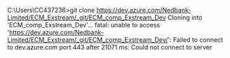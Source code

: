 C:\Users\CC437236>git clone https://dev.azure.com/Nedbank-Limited/ECM_Exstream/_git/ECM_comp_Exstream_Dev
Cloning into 'ECM_comp_Exstream_Dev'...
fatal: unable to access 'https://dev.azure.com/Nedbank-Limited/ECM_Exstream/_git/ECM_comp_Exstream_Dev/': Failed to connect to dev.azure.com port 443 after 21071 ms: Could not connect to server
